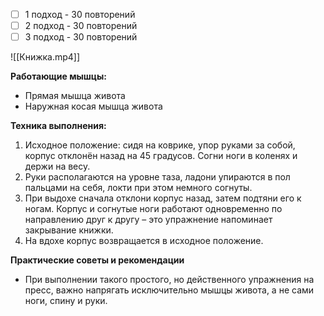 
- [ ] 1 подход - 30 повторений
- [ ] 2 подход - 30 повторений
- [ ] 3 подход - 30 повторений

![[Книжка.mp4]]

**Работающие мышцы:**

-   Прямая мышца живота
-   Наружная косая мышца живота

**Техника выполнения:**

1.  Исходное положение: сидя на коврике, упор руками за собой, корпус отклонён назад на 45 градусов. Согни ноги в коленях и держи на весу.
2.  Руки располагаются на уровне таза, ладони упираются в пол пальцами на себя, локти при этом немного согнуты.
3.  При выдохе сначала отклони корпус назад, затем подтяни его к ногам. Корпус и согнутые ноги работают одновременно по направлению друг к другу – это упражнение напоминает закрывание книжки.
4.  На вдохе корпус возвращается в исходное положение.

**Практические советы и рекомендации**

-   При выполнении такого простого, но действенного упражнения на пресс, важно напрягать исключительно мышцы живота, а не сами ноги, спину и руки.